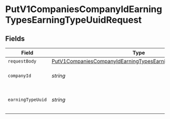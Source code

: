 # PutV1CompaniesCompanyIdEarningTypesEarningTypeUuidRequest


## Fields

| Field                                                                                                                                                     | Type                                                                                                                                                      | Required                                                                                                                                                  | Description                                                                                                                                               |
| --------------------------------------------------------------------------------------------------------------------------------------------------------- | --------------------------------------------------------------------------------------------------------------------------------------------------------- | --------------------------------------------------------------------------------------------------------------------------------------------------------- | --------------------------------------------------------------------------------------------------------------------------------------------------------- |
| `requestBody`                                                                                                                                             | [PutV1CompaniesCompanyIdEarningTypesEarningTypeUuidRequestBody](../../models/operations/putv1companiescompanyidearningtypesearningtypeuuidrequestbody.md) | :heavy_minus_sign:                                                                                                                                        | N/A                                                                                                                                                       |
| `companyId`                                                                                                                                               | *string*                                                                                                                                                  | :heavy_check_mark:                                                                                                                                        | The UUID of the company                                                                                                                                   |
| `earningTypeUuid`                                                                                                                                         | *string*                                                                                                                                                  | :heavy_check_mark:                                                                                                                                        | The UUID of the earning type                                                                                                                              |